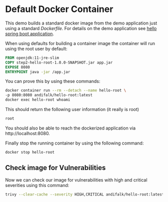 # Default Docker Container

This demo builds a standard docker image from the demo application just using a standard _Dockerfile_.
For details on the demo application see [hello spring boot application](../step1-hello-spring-boot).

When using defaults for building a container image the container will run using
the root user by default:

```dockerfile
FROM openjdk:11-jre-slim
COPY step2-hello-root-1.0.0-SNAPSHOT.jar app.jar
EXPOSE 8080
ENTRYPOINT java -jar /app.jar
```
  
You can prove this by using these commands:

```bash
docker container run --rm --detach --name hello-root \
-p 8080:8080 andifalk/hello-root:latest
docker exec hello-root whoami
```

This should return the following user information (it really is root)

```bash
root
```

You should also be able to reach the dockerized application 
via http://localhost:8080.

Finally stop the running container by using the following command:

```bash
docker stop hello-root
```

## Check image for Vulnerabilities

Now we can check our image for vulnerabilities with high and critical severities 
using this command:

```bash
trivy --clear-cache --severity HIGH,CRITICAL andifalk/hello-root:latest
```
